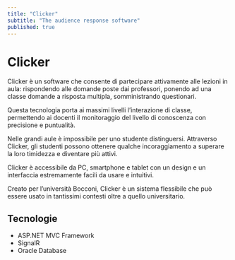 ```yaml
---
title: "Clicker"
subtitle: "The audience response software"
published: true
---
```

# Clicker

Clicker è un software che consente di partecipare attivamente alle lezioni in aula: rispondendo alle domande poste dai professori, ponendo ad una classe domande a risposta multipla, somministrando questionari.

Questa tecnologia porta ai massimi livelli l’interazione di classe, permettendo ai docenti il monitoraggio del livello di conoscenza con precisione e puntualità.

Nelle grandi aule è impossibile per uno studente distinguersi. Attraverso Clicker, gli studenti possono ottenere qualche incoraggiamento a superare la loro timidezza e diventare più attivi.

Clicker è accessibile da PC, smartphone e tablet con un design e un interfaccia estremamente facili da usare e intuitivi.

Creato per l’università Bocconi, Clicker è un sistema flessibile che può essere usato in tantissimi contesti oltre a quello universitario.

## Tecnologie

- ASP.NET MVC Framework
- SignalR
- Oracle Database
